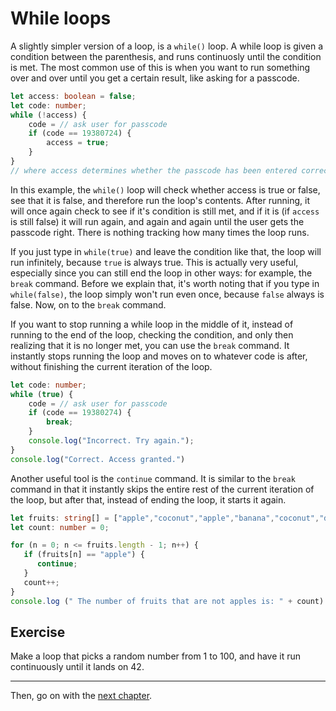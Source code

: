 # While loops
A slightly simpler version of a loop, is a `while()` loop. A while loop is given a condition between the parenthesis, and runs continuosly until the condition is met. The most common use of this is when you want to run something over and over until you get a certain result, like asking for a passcode.

```typescript
let access: boolean = false;
let code: number;
while (!access) {
    code = // ask user for passcode
    if (code == 19380724) {
        access = true;
    }
}
// where access determines whether the passcode has been entered correctly, and 19380724 is the correct passcode
```

In this example, the `while()` loop will check whether access is true or false, see that it is false, and therefore run the loop's contents. After running, it will once again check to see if it's condition is still met, and if it is (if `access` is still false) it will run again, and again and again until the user gets the passcode right. There is nothing tracking how many times the loop runs.

If you just type in `while(true)` and leave the condition like that, the loop will run infinitely, because `true` is always true. This is actually very useful, especially since you can still end the loop in other ways: for example, the `break` command. Before we explain that, it's worth noting that if you type in `while(false)`, the loop simply won't run even once, because `false` always is false. Now, on to the `break` command.

If you want to stop running a while loop in the middle of it, instead of running to the end of the loop, checking the condition, and only then realizing that it is no longer met, you can use the `break` command. It instantly stops running the loop and moves on to whatever code is after, without finishing the current iteration of the loop.

```typescript
let code: number;
while (true) {
    code = // ask user for passcode
    if (code == 19380274) {
        break;
    }
    console.log("Incorrect. Try again.");
}
console.log("Correct. Access granted.")
```

Another useful tool is the `continue` command. It is similar to the `break` command in that it instantly skips the entire rest of the current iteration of the loop, but after that, instead of ending the loop, it starts it again.

```typescript
let fruits: string[] = ["apple","coconut","apple","banana","coconut","dragonfruit"]
let count: number = 0;

for (n = 0; n <= fruits.length - 1; n++) {
   if (fruits[n] == "apple") {
      continue;
   }
   count++;
}
console.log (" The number of fruits that are not apples is: " + count)
```

## Exercise
Make a loop that picks a random number from 1 to 100, and have it run continuously until it lands on 42.

---

Then, go on with the [next chapter](./11_Shortcutss.md).